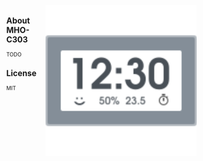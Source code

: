 
<img src="hygrotemp_alarm.svg" width="400px" alt="Digital Hygrometer Alarm" align="right" />

## About MHO-C303

TODO

## License

MIT
